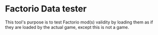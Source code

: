 # Factorio Data tester

This tool's purpose is to test Factorio mod(s) validity by loading them as if they are loaded by the actual game, except this is not a game.
